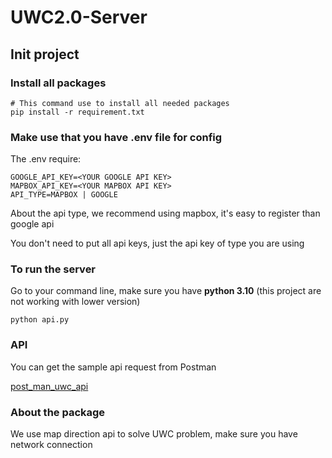 # UWC2.0-Server
## Init project
### Install all packages
```
# This command use to install all needed packages
pip install -r requirement.txt
```
### Make use that you have .env file for config
The .env require:
```
GOOGLE_API_KEY=<YOUR GOOGLE API KEY>
MAPBOX_API_KEY=<YOUR MAPBOX API KEY>
API_TYPE=MAPBOX | GOOGLE
```
About the api type, we recommend using mapbox, it's easy to register than google api

You don't need to put all api keys, just the api key of type you are using

### To run the server
Go to your command line, make sure you have **python 3.10** (this project are not working with lower version)
```
python api.py
```
### API
You can get the sample api request from Postman

[post_man_uwc_api](https://api.postman.com/collections/24750708-4730c223-1645-4881-815a-bfb0b86c8118?access_key=PMAT-01GKC3QTCG7CVXBBKGSCDJZ37V)

### About the package
We use map direction api to solve UWC problem, make sure you have network connection
